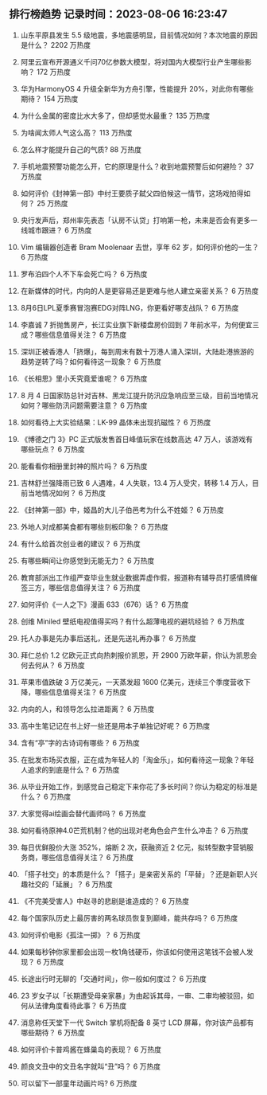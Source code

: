 
## 排行榜趋势 记录时间：2023-08-06 16:23:47
  
  1. 山东平原县发生 5.5 级地震，多地震感明显，目前情况如何？本次地震的原因是什么？ 2202 万热度
    
  2. 阿里云宣布开源通义千问70亿参数大模型，将对国内大模型行业产生哪些影响？ 172 万热度
    
  3. 华为HarmonyOS 4 升级全新华为方舟引擎，性能提升 20%，对此你有哪些期待？ 154 万热度
    
  4. 为什么金属的密度比水大多了，但却感觉水最重？ 135 万热度
    
  5. 为啥闻太师人气这么高？ 113 万热度
    
  6. 怎么样才能提升自己的气质? 88 万热度
    
  7. 手机地震预警功能怎么开，它的原理是什么？收到地震预警后如何避险？ 37 万热度
    
  8. 如何评价《封神第一部》中纣王要质子弑父四伯候这一情节，这场戏拍得如何？ 25 万热度
    
  9. 央行发声后，郑州率先表态「认房不认贷」打响第一枪，未来是否会有更多一线城市跟进？ 6 万热度
    
  10. Vim 编辑器创造者 Bram Moolenaar 去世，享年 62 岁，如何评价他的一生？ 6 万热度
    
  11. 罗布泊四个人不下车会死亡吗？ 6 万热度
    
  12. 在新媒体的时代，内向的人是更容易还是更难与他人建立亲密关系？ 6 万热度
    
  13. 8月6日LPL夏季赛冒泡赛EDG对阵LNG，你更看好哪支战队？ 6 万热度
    
  14. 李嘉诚 7 折抛售房产，长江实业旗下新楼盘房价回到 7 年前水平，为何便宜三成？哪些信息值得关注？ 6 万热度
    
  15. 深圳正被香港人「挤爆」，每到周末有数十万港人涌入深圳，大陆赴港旅游的趋势逆转了吗？如何看待这一现象？ 6 万热度
    
  16. 《长相思》里小夭究竟爱谁呢？ 6 万热度
    
  17. 8 月 4 日国家防总针对吉林、黑龙江提升防汛应急响应至三级，目前当地情况如何？哪些防汛问题需要注意？ 6 万热度
    
  18. 如何看待上大实验结果：LK-99 晶体未出现抗磁性？ 6 万热度
    
  19. 《博德之门 3》PC 正式版发售首日峰值玩家在线数高达  47 万人，该游戏有哪些玩点？ 6 万热度
    
  20. 能看看你相册里封神的照片吗？ 6 万热度
    
  21. 吉林舒兰强降雨已致 6 人遇难，4 人失联，13.4 万人受灾，转移 1.4 万人，目前当地情况如何？ 6 万热度
    
  22. 《封神第一部》中，姬昌的大儿子伯邑考为什么不姓姬？ 6 万热度
    
  23. 外地人对成都美食都有哪些刻板印象？ 6 万热度
    
  24. 有什么给首次创业者的建议？ 6 万热度
    
  25. 有哪些瞬间让你感觉到无能无力？ 6 万热度
    
  26. 教育部派出工作组严查毕业生就业数据弄虚作假，报道称有辅导员打感情牌催签三方，哪些信息值得关注？ 6 万热度
    
  27. 如何评价《一人之下》漫画 633（676）话？ 6 万热度
    
  28. 创维 Miniled 壁纸电视值得买吗？有什么超薄电视的避坑经验？ 6 万热度
    
  29. 托人办事是先办事后送礼，还是先送礼再办事？ 6 万热度
    
  30. 拜仁总价 1.2 亿欧元正式向热刺报价凯恩，开 2900 万欧年薪，你认为凯恩会何去何从？ 6 万热度
    
  31. 苹果市值跌破 3 万亿美元，一天蒸发超 1600 亿美元，连续三个季度营收下降，哪些信息值得关注？ 6 万热度
    
  32. 内向的人，和领导怎么拉进距离？ 6 万热度
    
  33. 高中生笔记记在书上好一些还是用本子单独记好呢？ 6 万热度
    
  34. 含有“亭”字的古诗词有哪些？ 6 万热度
    
  35. 在批发市场买衣服，正在成为年轻人的「淘金乐」，如何看待这一现象？年轻人追求的到底是什么？ 6 万热度
    
  36. 从毕业开始工作，到感觉自己稳定下来你花了多长时间？你认为稳定的标准是什么？ 6 万热度
    
  37. 大家觉得ai绘画会替代画师吗？ 6 万热度
    
  38. 如何看待原神4.0芒荒机制？他的出现对老角色会产生什么冲击？ 6 万热度
    
  39. 每日优鲜股价大涨 352%，熔断 2 次，获融资近 2 亿元，拟转型数字营销服务商，哪些信息值得关注？ 6 万热度
    
  40. 「搭子社交」的本质是什么？「搭子」是亲密关系的「平替」？还是新职人兴趣社交的「延展」？ 6 万热度
    
  41. 《不完美受害人》中赵寻的悲剧是谁造成的？ 6 万热度
    
  42. 每个国家队历史上最厉害的两名球员恢复到巅峰，能共存吗？ 6 万热度
    
  43. 如何评价电影《孤注一掷》？ 6 万热度
    
  44. 如果每秒钟你家里都会出现一枚1角钱硬币，你该如何使用这笔钱不会被人发现？ 6 万热度
    
  45. 长途出行时无聊的「交通时间」，你一般如何度过？ 6 万热度
    
  46. 23 岁女子以「长期遭受母亲家暴」为由起诉其母，一审、二审均被驳回，如何从法律角度看待此事？ 6 万热度
    
  47. 消息称任天堂下一代 Switch 掌机将配备 8 英寸 LCD 屏幕，你对该产品都有哪些期待？ 6 万热度
    
  48. 如何评价卡普鸡酱在蜂巢岛的表现？ 6 万热度
    
  49. 颜良文丑中的文丑名字就叫“丑”吗？ 6 万热度
    
  50. 可以留下一部童年动画片吗? 6 万热度
    